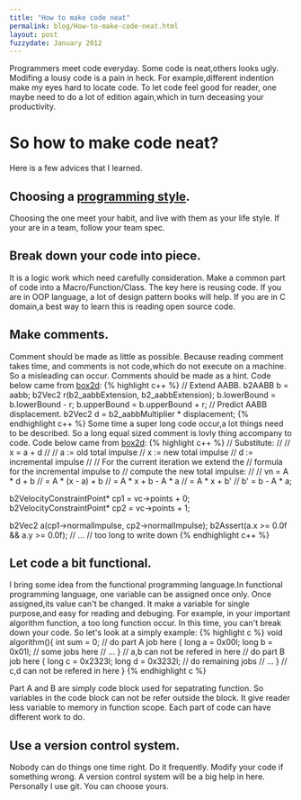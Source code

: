 ```yaml
---
title: "How to make code neat"
permalink: blog/How-to-make-code-neat.html
layout: post
fuzzydate: January 2012
---
```


Programmers meet code everyday. Some code is neat,others looks ugly. Modifing a lousy code
is a pain in heck. For example,different indention make my eyes hard to locate code. To
let code feel good for reader, one maybe need to do a lot of edition again,which in turn
deceasing your productivity.

So how to make code neat? 
========================

Here is a few advices that I learned.

Choosing a [programming style](http://en.wikipedia.org/wiki/Programming_style).
----------------------------------------------------------------------------------
Choosing the one meet your habit, and live with them as your life style. If your are in a 
team, follow your team spec.

Break down your code into piece.
-----------------------------------
It is a logic work which need carefully consideration. Make a common part of code into a 
Macro/Function/Class. The key here is reusing code. If you are in OOP language, a lot of
design pattern books will help. If you are in C domain,a best way to learn this is reading 
open source code.

Make comments.
-----------------
Comment should be made as little as possible. Because reading comment takes time, and comments
is not code,which do not execute on a machine. So a misleading can occur. Comments should be
made as a hint.
Code below came from [box2d](http://code.google.com/p/box2d/):
{% highlight c++ %}
// Extend AABB.
b2AABB b = aabb;
b2Vec2 r(b2_aabbExtension, b2_aabbExtension);
b.lowerBound = b.lowerBound - r;
b.upperBound = b.upperBound + r;
// Predict AABB displacement.
b2Vec2 d = b2_aabbMultiplier * displacement;
{% endhighlight c++ %}
Some time a super long code occur,a lot things need to be described. So a long equal sized comment
is lovly thing accompany to code.
Code below came from [box2d](http://code.google.com/p/box2d/):
{% highlight c++ %}
// Substitute:
// 
// x = a + d
// 
// a := old total impulse
// x := new total impulse
// d := incremental impulse 
//
// For the current iteration we extend the 
// formula for the incremental impulse to
// compute the new total impulse:
//
// vn = A * d + b
//    = A * (x - a) + b
//    = A * x + b - A * a
//    = A * x + b'
// b' = b - A * a;

b2VelocityConstraintPoint* cp1 = vc->points + 0;
b2VelocityConstraintPoint* cp2 = vc->points + 1;

b2Vec2 a(cp1->normalImpulse, cp2->normalImpulse);
b2Assert(a.x >= 0.0f && a.y >= 0.0f);
// ...
// too long to write down
{% endhighlight c++ %}


Let code a bit functional.
-----------------------------
I bring some idea from the functional programming language.In functional programming language,
one variable can be assigned once only. Once assigned,its value can't be changed. It make a
variable for single purpose,and easy for reading and debuging. For example, in your important 
algorithm function, a too long function occur. In this time, you can't break down your code. 
So let's look at a simply example:
{% highlight c %}
void algorithm(){
   int sum = 0;
   // do part A job here
   {
     long a = 0x00l;
     long b = 0x01l;
     // some jobs here
     // ...
   }
   // a,b can not be refered in here
   // do part B job here
   {
     long c = 0x2323l;
     long d = 0x3232l;
     // do remaining jobs
     // ...
   }
   // c,d can not be refered in here
}
{% endhighlight c %}

Part A and B are simply code block used for sepatrating function. So variables in the code block
can not be refer outside the block. It give reader less variable to memory in function scope.
Each part of code can have different work to do.

Use a version control system.
-----------------------------
Nobody can do things one time right. Do it frequently. Modify your code if something wrong. A
version control system will be a big help in here. Personally I use git. You can choose yours.
